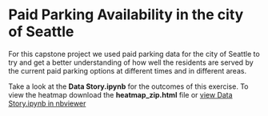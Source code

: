 # Paid Parking Availability in the city of Seattle

For this capstone project we used paid parking data for the city of Seattle to try and get a better understanding of how well the residents are served by the current paid parking options at different times and in different areas. 

Take a look at the **Data Story.ipynb** for the outcomes of this exercise. To view the heatmap download the **heatmap_zip.html** file or [view Data Story.ipynb in nbviewer](https://nbviewer.jupyter.org/github/monikakrajnc/Capstone-Project-1/blob/master/Data_Story.ipynb)
